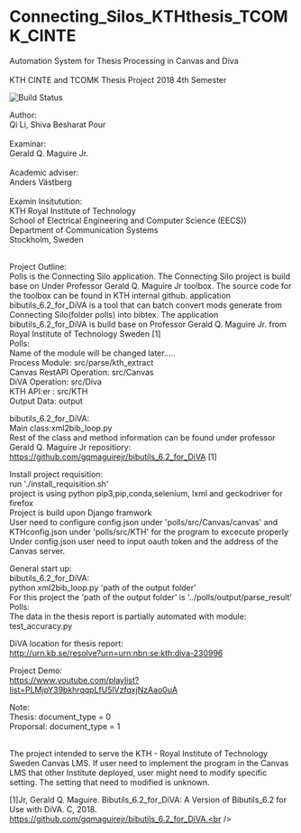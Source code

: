 # Connecting_Silos_KTHthesis_TCOMK_CINTE 
 Automation System for Thesis Processing in Canvas and Diva<br /><br />
 KTH CINTE and TCOMK Thesis Project 2018 4th Semester<br />
 
 ![Build Status](https://travis-ci.org/GiantPanda0090/connecting_silos_kththesis_TCOMK_CINTE.svg?branch=master)

 
 Author:<br /> 
 Qi Li, Shiva Besharat Pour<br /><br />
 Examinar:<br />
 Gerald Q. Maguire Jr.<br /><br />
 Academic adviser:<br />
 Anders Västberg<br /><br />
 Examin Insitutution:<br />
 KTH Royal Institute of Technology<br />
 School of Electrical Engineering and Computer Science (EECS))<br />
 Department of Communication Systems<br />
 Stockholm, Sweden<br /><br />
 
 Project Outline:<br />
 Polls is the Connecting Silo application. The Connecting Silo project is build base on Under Professor  Gerald Q. Maguire Jr toolbox. The source code for the toolbox can be found in KTH internal github. application bibutils_6.2_for_DiVA is a tool that can batch convert mods generate from Connecting Silo(folder polls) into bibtex. The application bibutils_6.2_for_DiVA is build base on Professor  Gerald Q. Maguire Jr. from Royal Institute of Technology Sweden [1] <br />
 Polls:<br />
 Name of the module will be changed later.....<br />
 Process Module: src/parse/kth_extract<br />
 Canvas RestAPI Operation: src/Canvas<br />
 DiVA Operation: src/Diva<br />
 KTH API:er : src/KTH<br />
 Output Data: output<br />

 bibutils_6.2_for_DiVA:<br />
 Main class:xml2bib_loop.py<br />
 Rest of the class and method information can be found under professor  Gerald Q. Maguire Jr repositiory: https://github.com/gqmaguirejr/bibutils_6.2_for_DiVA [1] <br />

 Install project requisition:<br />
 run './install_requisition.sh'<br />
 project is using python pip3,pip,conda,selenium, lxml and geckodriver for firefox<br />
 Project is build upon Django framwork<br />
 User need to configure config.json under 'polls/src/Canvas/canvas' and KTHconfig.json under 'polls/src/KTH' for the program to excecute  properly<br />
 Under config.json user need to input oauth token and the address of the Canvas server.<br />
 
 General start up:<br />
 bibutils_6.2_for_DiVA:<br />
 python xml2bib_loop.py 'path of the output folder'<br />
 For this project the 'path of the output folder' is '../polls/output/parse_result'
 Polls:<br />
 The data in the thesis report is partially automated with module: test_accuracy.py <br />

 DiVA location for thesis report:<br />
 http://urn.kb.se/resolve?urn=urn:nbn:se:kth:diva-230996<br />
 
 Project Demo:<br />
 https://www.youtube.com/playlist?list=PLMjpY39bkhrqqpLfU5lVzfqxjNzAao0uA <br />



 Note:<br />
 Thesis: document_type = 0<br />
 Proporsal: document_type = 1<br /><br />

 The project intended to serve the KTH - Royal Institute of Technology Sweden Canvas LMS. If user need to implement the program in the Canvas LMS that other Institute deployed, user might need to modify specific setting. The setting that need to modified is unknown.<br />

[1]Jr, Gerald Q. Maguire. Bibutils_6.2_for_DiVA: A Version of Bibutils_6.2 for Use with DiVA. C, 2018. https://github.com/gqmaguirejr/bibutils_6.2_for_DiVA.<br />
 
 
 

